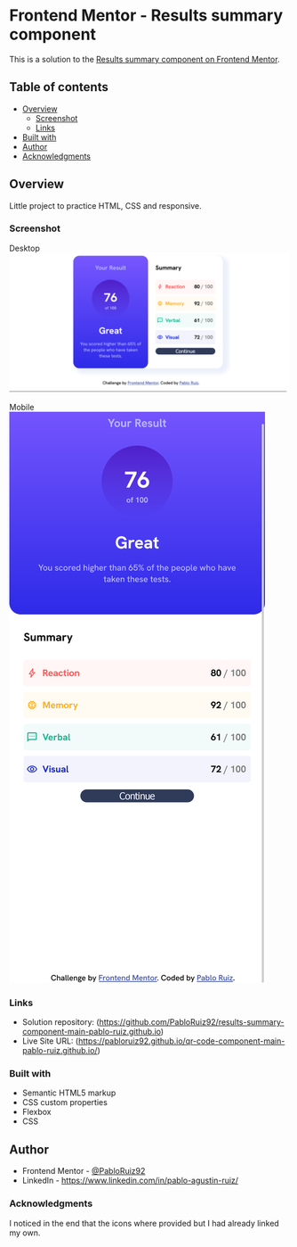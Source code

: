 # Frontend Mentor - Results summary component

This is a solution to the [Results summary component on Frontend Mentor](https://www.frontendmentor.io/challenges/results-summary-component-CE_K6s0maV).

## Table of contents

- [Overview](#overview)
  - [Screenshot](#screenshot)
  - [Links](#links)
- [Built with](#built-with)
- [Author](#author)
- [Acknowledgments](#acknowledgments)

## Overview

Little project to practice HTML, CSS and responsive.

### Screenshot

Desktop
![image](./images/screenshot-desktop.png)

Mobile
![image](./images/screenshot-mobile.png)


### Links

- Solution repository: (https://github.com/PabloRuiz92/results-summary-component-main-pablo-ruiz.github.io)
- Live Site URL: (https://pabloruiz92.github.io/qr-code-component-main-pablo-ruiz.github.io/)

### Built with

- Semantic HTML5 markup
- CSS custom properties
- Flexbox
- CSS

## Author

- Frontend Mentor - [@PabloRuiz92](https://www.frontendmentor.io/profile/PabloRuiz92)
- LinkedIn - https://www.linkedin.com/in/pablo-agustin-ruiz/

### Acknowledgments

I noticed in the end that the icons where provided but I had already linked my own.
